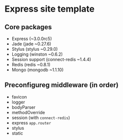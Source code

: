 Express site template
=====================

Core packages
-------------
 * Express (~3.0.0rc5)
 * Jade (jade ~0.27.6)
 * Stylus (stylus ~0.29.0)
 * Logging (winston ~0.6.2)
 * Session support (connect-redis ~1.4.4)
 * Redis (redis ~0.8.1)
 * Mongo (mongodb ~1.1.10)

Preconfigureg middleware (in order)
-----------------------------------
 * favicon
 * logger
 * bodyParser
 * methodOverride
 * session (with `connect-redis`)
 * express `app.router`
 * stylus
 * static
